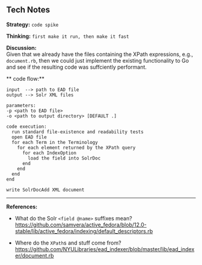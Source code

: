 ## Tech Notes

**Strategy:** `code spike`

**Thinking:** `first make it run, then make it fast`

**Discussion:**  
Given that we already have the files containing the XPath expressions, e.g., `document.rb`, then we could just implement the existing functionality to Go and see if the resulting code was suffciently performant.


** code flow:** 
```
input  --> path to EAD file
output --> Solr XML files

parameters:
-p <path to EAD file>
-o <path to output directory> [DEFAULT .]

code execution:
  run standard file-existence and readability tests
  open EAD file
  for each Term in the Terminology
    for each element returned by the XPath query
      for each IndexOption
        load the field into SolrDoc
      end
    end
  end 
end

write SolrDocAdd XML document
```

----
**References:**  

* What do the Solr `<field @name>` suffixes mean?    
  https://github.com/samvera/active_fedora/blob/12.0-stable/lib/active_fedora/indexing/default_descriptors.rb  

* Where do the `XPath`s and stuff come from?  
  https://github.com/NYULibraries/ead_indexer/blob/master/lib/ead_indexer/document.rb


